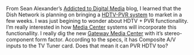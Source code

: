 From Sean Alexander’s [Addicted to Digital
Media](http://blog.seanalexander.com/) blog, I learned that the Dish
Network is planning on bringing a [HDTV-PVR
system](http://blog.seanalexander.com/PermaLink.aspx?guid=d4ab807b-d01d-4f6c-a283-c5fcc4ebba03)
to market in a few weeks. I was just begining to wonder about HDTV + PVR
functionallity. I’m really interested in how [Media
Center](http://www.microsoft.com/windowsxp/mediacenter/) systems will
incorporate this functionallity. I really dig the new [Gateway Media
Center](http://www.gateway.com/dw/home/fmc901_proddesc.shtml) with it’s
stereo-component form factor. According to the specs, it has Composite
A/V inputs to the TV Tuner card. Does that mean it can PVR HDTV too?

